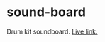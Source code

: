 # sound-board
Drum kit soundboard.
[Live link.](https://2021-xandicea.dev.io-academy.uk/soundBoard/)
